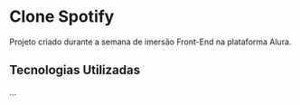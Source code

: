 # Clone Spotify
Projeto criado durante a semana de imersão Front-End na plataforma Alura.
## Tecnologias Utilizadas
...